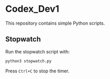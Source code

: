 # Codex_Dev1

This repository contains simple Python scripts.

## Stopwatch

Run the stopwatch script with:

```bash
python3 stopwatch.py
```

Press `Ctrl+C` to stop the timer.
